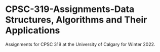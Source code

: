 # CPSC-319-Assignments-Data Structures, Algorithms and Their Applications
Assignments for CPSC 319 at the University of Calgary for Winter 2022.
